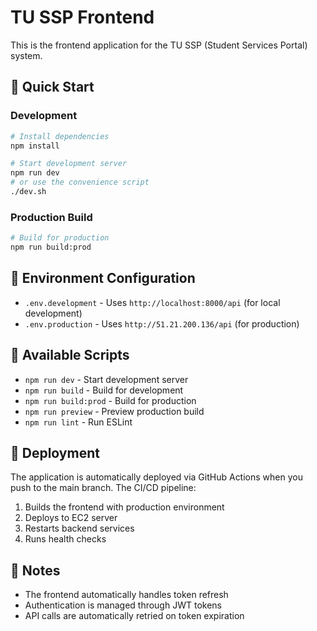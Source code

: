 # TU SSP Frontend

This is the frontend application for the TU SSP (Student Services Portal) system.

## 🚀 Quick Start

### Development

```bash
# Install dependencies
npm install

# Start development server
npm run dev
# or use the convenience script
./dev.sh
```

### Production Build

```bash
# Build for production
npm run build:prod
```

## 📁 Environment Configuration

- `.env.development` - Uses `http://localhost:8000/api` (for local development)
- `.env.production` - Uses `http://51.21.200.136/api` (for production)

## 🔧 Available Scripts

- `npm run dev` - Start development server
- `npm run build` - Build for development
- `npm run build:prod` - Build for production
- `npm run preview` - Preview production build
- `npm run lint` - Run ESLint

## 🚀 Deployment

The application is automatically deployed via GitHub Actions when you push to the main branch. The CI/CD pipeline:

1. Builds the frontend with production environment
2. Deploys to EC2 server
3. Restarts backend services
4. Runs health checks

## 📝 Notes

- The frontend automatically handles token refresh
- Authentication is managed through JWT tokens
- API calls are automatically retried on token expiration
